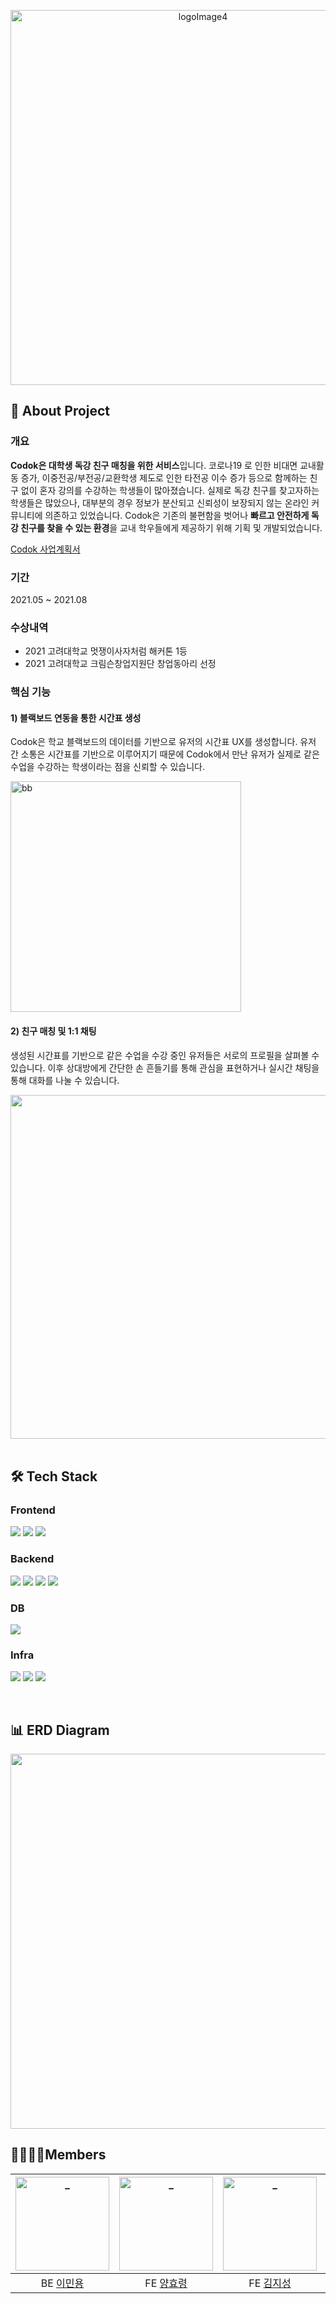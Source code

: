 <p align="center"><img width="600" alt="logoImage4" src="https://github.com/Minyongggg/Codok/assets/54466093/2e654f9e-37a7-4058-9a22-4e1b18e79a40"></p>

## 📄 About Project

### 개요
<strong>Codok은 대학생 독강 친구 매칭을 위한 서비스</strong>입니다. 코로나19 로 인한 비대면 교내활동 증가, 이중전공/부전공/교환학생 제도로 인한 타전공 이수 증가 등으로 함께하는 친구 없이 혼자 강의를 수강하는 학생들이 많아졌습니다. 실제로 독강 친구를 찾고자하는 학생들은 많았으나, 대부분의 경우 정보가 분산되고 신뢰성이 보장되지 않는 온라인 커뮤니티에 의존하고 있었습니다. Codok은 기존의 불편함을 벗어나 <strong>빠르고 안전하게 독강 친구를 찾을 수 있는 환경</strong>을 교내 학우들에게 제공하기 위해 기획 및 개발되었습니다.    

[Codok 사업계획서](https://github.com/Minyongggg/Codok/docs/presentation.pdf)

### 기간
2021.05 ~ 2021.08

### 수상내역
- 2021 고려대학교 멋쟁이사자처럼 해커톤 1등
- 2021 고려대학교 크림슨창업지원단 창업동아리 선정

### 핵심 기능
#### 1) 블랙보드 연동을 통한 시간표 생성
Codok은 학교 블랙보드의 데이터를 기반으로 유저의 시간표 UX를 생성합니다. 유저 간 소통은 시간표를 기반으로 이루어지기 때문에 Codok에서 만난 유저가 실제로 같은 수업을 수강하는 학생이라는 점을 신뢰할 수 있습니다. 

<img width="369" alt="bb" src="https://github.com/Minyongggg/Codok/assets/54466093/2695aacc-d64e-4f20-8fab-0b0c3e921194">

<br>

#### 2) 친구 매칭 및 1:1 채팅 
생성된 시간표를 기반으로 같은 수업을 수강 중인 유저들은 서로의 프로필을 살펴볼 수 있습니다. 이후 상대방에게 간단한 손 흔들기를 통해 관심을 표현하거나 실시간 채팅을 통해 대화를 나눌 수 있습니다.

<img width="550" src="https://github.com/Minyongggg/Codok/assets/54466093/abe8a995-cb23-4170-80ad-9d77c2740779">

<br>
<br>

## 🛠 Tech Stack
### Frontend
<p>
  <img src="https://img.shields.io/badge/React-51C9EF?style=for-the-badge&logo=react&logoColor=white">
  <img src="https://img.shields.io/badge/Recoil-007396?style=for-the-badge&logo=recoil&logoColor=white">
  <img src="https://img.shields.io/badge/Styled Components-C5599D?style=for-the-badge&logo=styledcomponents&logoColor=white">
</p>

### Backend
<p>
  <img src="https://img.shields.io/badge/nodejs-5EA741?style=for-the-badge&logo=node.js&logoColor=white">
  <img src="https://img.shields.io/badge/Express-333333?style=for-the-badge&logo=express&logoColor=white">
  <img src="https://img.shields.io/badge/socket.io-000000?style=for-the-badge&logo=socket.io&logoColor=white">
  <img src="https://img.shields.io/badge/Sequelize-2E60B5?style=for-the-badge&logo=sequelize&logoColor=white">
</p>

### DB
<p>
  <img src="https://img.shields.io/badge/Mysql-007396?style=for-the-badge&logo=mysql&logoColor=white">
</p>

### Infra
<p>
  <img src="https://img.shields.io/badge/Linux-202020?style=for-the-badge&logo=Linux&logoColor=white">
  <img src="https://img.shields.io/badge/AWS-232F3E?style=for-the-badge&logo=Amazon AWS&logoColor=white">
  <img src="https://img.shields.io/badge/Git-E03826?style=for-the-badge&logo=git&logoColor=white">
</p>

<br>

## 📊 ERD Diagram 

<img width="600" src="https://github.com/Minyongggg/Codok/assets/54466093/9ed530fc-1e01-4c75-9b88-1e33c656e02d">

<br>

## 👩‍👩‍👧‍👦Members
| <img src="https://github.com/Minyongggg/Codok/assets/54466093/f3a2a346-5810-4684-b6d2-2b2bfef65a48" width=150px alt="_"/> | <img src="https://github.com/Minyongggg/Codok/assets/54466093/eb617895-3e78-4017-bdda-ebbf87a5de22" width=150px alt="_"/> | <img src="https://github.com/Minyongggg/Codok/assets/54466093/1997a372-a9b6-4cb8-af43-c1d4c50d2a00" width=150px alt="_"/> | <img src="https://github.com/Minyongggg/Codok/assets/54466093/bc49ef26-1c75-418f-a548-674c7cbf57ba" width=150px alt="_"> |
| :----------: |  :--------:  |  :---------: |  :---------: |
|  BE [이민용](https://github.com/Minyongggg)  | FE [양효령](https://github.com/onCloud33)  | FE [김지성](https://github.com/Kim-Jiseong)  | UI/UX [양희원](https://github.com/heawon99)  |


